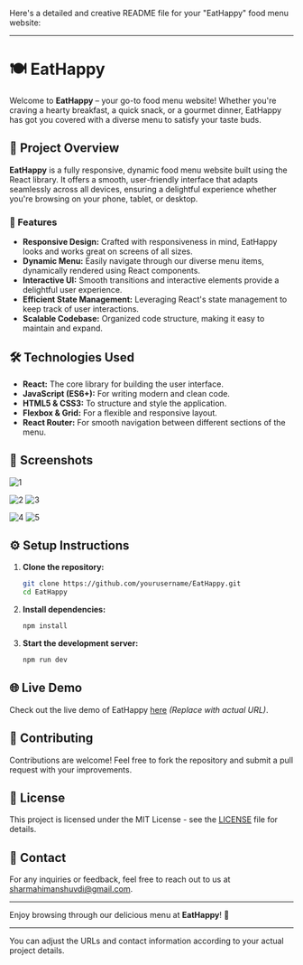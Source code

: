 Here's a detailed and creative README file for your "EatHappy" food menu website:

---

# 🍽️ EatHappy

Welcome to **EatHappy** – your go-to food menu website! Whether you're craving a hearty breakfast, a quick snack, or a gourmet dinner, EatHappy has got you covered with a diverse menu to satisfy your taste buds.

## 🚀 Project Overview

**EatHappy** is a fully responsive, dynamic food menu website built using the React library. It offers a smooth, user-friendly interface that adapts seamlessly across all devices, ensuring a delightful experience whether you're browsing on your phone, tablet, or desktop.

### 🌟 Features

- **Responsive Design:** Crafted with responsiveness in mind, EatHappy looks and works great on screens of all sizes.
- **Dynamic Menu:** Easily navigate through our diverse menu items, dynamically rendered using React components.
- **Interactive UI:** Smooth transitions and interactive elements provide a delightful user experience.
- **Efficient State Management:** Leveraging React's state management to keep track of user interactions.
- **Scalable Codebase:** Organized code structure, making it easy to maintain and expand.

## 🛠️ Technologies Used

- **React:** The core library for building the user interface.
- **JavaScript (ES6+):** For writing modern and clean code.
- **HTML5 & CSS3:** To structure and style the application.
- **Flexbox & Grid:** For a flexible and responsive layout.
- **React Router:** For smooth navigation between different sections of the menu.

## 📸 Screenshots
![1](https://github.com/user-attachments/assets/8761f78b-f3cf-44b2-b6ff-11629d6e918c)

![2](https://github.com/user-attachments/assets/59e35083-3834-48bb-9e5e-9e3aad2630b6)
![3](https://github.com/user-attachments/assets/b5bf32b0-ff14-424b-af92-1e3090456f4e)

![4](https://github.com/user-attachments/assets/2265b707-e0f7-4e9e-a69e-870644867272)
![5](https://github.com/user-attachments/assets/070a89a0-81c1-4ead-b491-43be73d2597f)

## ⚙️ Setup Instructions

1. **Clone the repository:**
   ```bash
   git clone https://github.com/yourusername/EatHappy.git
   cd EatHappy
   ```

2. **Install dependencies:**
   ```bash
   npm install
   ```

3. **Start the development server:**
   ```bash
   npm run dev
   ```

## 🌐 Live Demo

Check out the live demo of EatHappy [here](https://eat-happy.vercel.app/) *(Replace with actual URL)*.

## 🤝 Contributing

Contributions are welcome! Feel free to fork the repository and submit a pull request with your improvements.

## 📄 License

This project is licensed under the MIT License - see the [LICENSE](LICENSE) file for details.

## 💬 Contact

For any inquiries or feedback, feel free to reach out to us at [sharmahimanshuvdi@gmail.com](mailto:sharmahimanshuvdi@gmail.com).

---

Enjoy browsing through our delicious menu at **EatHappy**! 🎉

---

You can adjust the URLs and contact information according to your actual project details.
